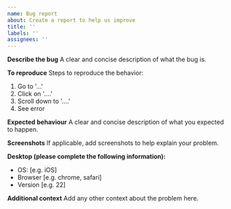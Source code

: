 ```yaml
---
name: Bug report
about: Create a report to help us improve
title: ''
labels: ''
assignees: ''
---
```


**Describe the bug**
A clear and concise description of what the bug is.

**To reproduce**
Steps to reproduce the behavior:

1. Go to '...'
2. Click on '....'
3. Scroll down to '....'
4. See error

**Expected behaviour**
A clear and concise description of what you expected to happen.

**Screenshots**
If applicable, add screenshots to help explain your problem.

**Desktop (please complete the following information):**

-   OS: [e.g. iOS]
-   Browser [e.g. chrome, safari]
-   Version [e.g. 22]

**Additional context**
Add any other context about the problem here.
